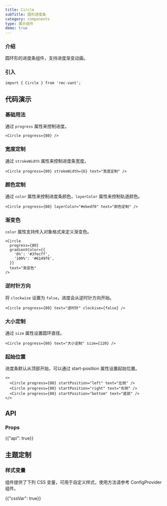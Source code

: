 ```yaml
---
title: Circle
subTitle: 圆形进度条
category: components
type: 展示组件
demo: true
---
```


### 介绍

圆环形的进度条组件，支持进度渐变动画。

### 引入

```tsx
import { Circle } from 'rmc-vant';
```

## 代码演示

### 基础用法

通过 `progress` 属性来控制进度。

```tsx
<Circle progress={80} />
```

### 宽度定制

通过 `strokeWidth` 属性来控制进度条宽度。

```tsx
<Circle progress={80} strokeWidth={6} text="宽度定制" />
```

### 颜色定制

通过 `color` 属性来控制进度条颜色，`layerColor` 属性来控制轨道颜色。

```tsx
<Circle progress={80} layerColor="#ebedf0" text="颜色定制" />
```

### 渐变色

`color` 属性支持传入对象格式来定义渐变色。

```tsx
<Circle
  progress={80}
  gradientColor={{
    '0%': '#3fecff',
    '100%': '#6149f6',
  }}
  text="渐变色"
/>
```

### 逆时针方向

将 `clockwise` 设置为 `false`，进度会从逆时针方向开始。

```tsx
<Circle progress={80} text="逆时针" clockise={false} />
```

### 大小定制

通过 `size` 属性设置圆环直径。

```tsx
<Circle progress={80} text="大小定制" size={120} />
```

### 起始位置

进度条默认从顶部开始，可以通过 start-position 属性设置起始位置。

```tsx
<>
  <Circle progress={80} startPosition="left" text="左侧" />
  <Circle progress={80} startPosition="right" text="右侧" />
  <Circle progress={80} startPosition="bottom" text="底部" />
</>
```

## API

### Props

{{"api": true}}

## 主题定制

### 样式变量

组件提供了下列 CSS 变量，可用于自定义样式，使用方法请参考 ConfigProvider 组件。

{{"cssVar": true}}
